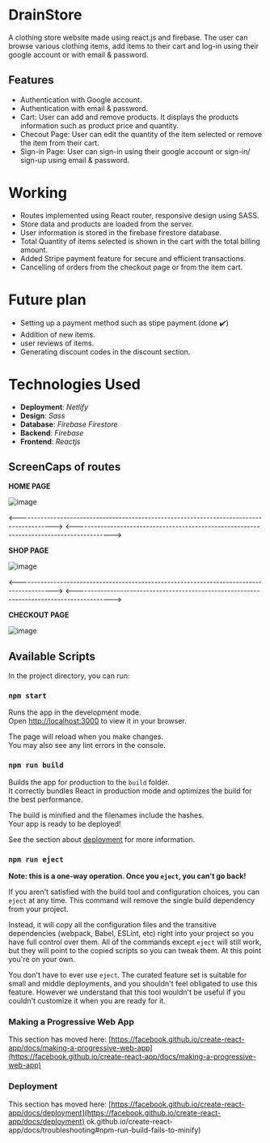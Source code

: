 # DrainStore
A clothing store website made using react.js and firebase. The user can browse various clothing items, add items to their cart and log-in using their google account or with email & password.

## Features
* Authentication with Google account.
* Authentication with email & password.
* Cart: User can add and remove products. It displays the products information such as product             price and quantity.
* Checout Page: User can edit the quantity of the item selected or remove the item from their cart.
* Sign-in Page: User can sign-in using their google account or sign-in/ sign-up using email &                password.

# Working
* Routes implemented using React router, responsive design using SASS.
* Store data and products are loaded from the server.
* User information is stored in the firebase firestore database.
* Total Quantity of items selected is shown in the cart with the total billing amount.
* Added Stripe payment feature for secure and efficient transactions.
* Cancelling of orders from the checkout page or from the item cart.

# Future plan
* Setting up a payment method such as stipe payment.(done ✔️)
* Addition of new items.
* user reviews of items.
* Generating discount codes in the discount section.

# Technologies Used
* **Deployment**: *Netlify*
* **Design**: *Sass*
* **Database**: *Firebase Firestore*
* **Backend**: *Firebase*
* **Frontend**: *Reactjs*

## ScreenCaps of routes
 **HOME PAGE**
 
![image](https://github.com/samyak-sony/clothing-store/assets/74599537/f3882c00-c1d7-442b-b5a1-26ecbfa593c6)

<----------------------------------------------------------------------------------------->
<----------------------------------------------------------------------------------------->

**SHOP PAGE**

![image](https://github.com/samyak-sony/clothing-store/assets/74599537/80c0fb2e-9868-4aaa-8ef5-bc743f6cec40)

<----------------------------------------------------------------------------------------->
<----------------------------------------------------------------------------------------->

**CHECKOUT PAGE**

![image](https://github.com/samyak-sony/clothing-store/assets/74599537/e359bc07-d0b9-4742-a828-f491b31ce21b)





## Available Scripts

In the project directory, you can run:

### `npm start`

Runs the app in the development mode.\
Open [http://localhost:3000](http://localhost:3000) to view it in your browser.

The page will reload when you make changes.\
You may also see any lint errors in the console.


### `npm run build`

Builds the app for production to the `build` folder.\
It correctly bundles React in production mode and optimizes the build for the best performance.

The build is minified and the filenames include the hashes.\
Your app is ready to be deployed!

See the section about [deployment](https://facebook.github.io/create-react-app/docs/deployment) for more information.

### `npm run eject`

**Note: this is a one-way operation. Once you `eject`, you can't go back!**

If you aren't satisfied with the build tool and configuration choices, you can `eject` at any time. This command will remove the single build dependency from your project.

Instead, it will copy all the configuration files and the transitive dependencies (webpack, Babel, ESLint, etc) right into your project so you have full control over them. All of the commands except `eject` will still work, but they will point to the copied scripts so you can tweak them. At this point you're on your own.

You don't have to ever use `eject`. The curated feature set is suitable for small and middle deployments, and you shouldn't feel obligated to use this feature. However we understand that this tool wouldn't be useful if you couldn't customize it when you are ready for it.


### Making a Progressive Web App

This section has moved here: [https://facebook.github.io/create-react-app/docs/making-a-progressive-web-app](https://facebook.github.io/create-react-app/docs/making-a-progressive-web-app)


### Deployment

This section has moved here: [https://facebook.github.io/create-react-app/docs/deployment](https://facebook.github.io/create-react-app/docs/deployment)
ok.github.io/create-react-app/docs/troubleshooting#npm-run-build-fails-to-minify)
